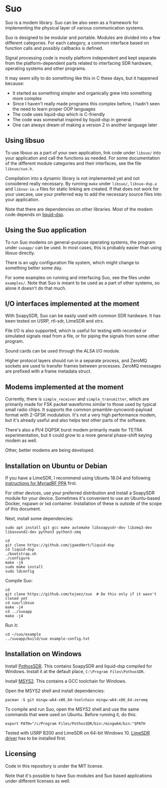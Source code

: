 # Suo

Suo is a modem library. Suo can be also seen as a framework for
implementing the physical layer of various communication systems.

Suo is designed to be modular and portable. Modules are divided into
a few different categories. For each category, a common interface
based on function calls and possibly callbacks is defined.

Signal processing code is mostly platform independent and kept separate
from the platform-dependent parts related to interfacing SDR hardware,
operating systems and other programs.

It may seem silly to do something like this in C these days, but
it happened because:

* It started as something simpler and organically grew
  into something more complex
* Since I haven't really made programs this complex before, I hadn't
  seen the need to learn proper OOP languages
* The code uses liquid-dsp which is C-friendly
* The code was somewhat inspired by liquid-dsp in general
* One can always dream of making a version 2 in another language later


## Using libsuo

To use libsuo as a part of your own application, link code under
`libsuo/` into your application and call the functions as needed.
For some documentation of the different module categories and their
interfaces, see the file `libsuo/suo.h`.

Compilation into a dynamic library is not implemented yet and not
considered really necessary. By running `make` under `libsuo/`,
`libsuo-dsp.a` and `libsuo-io.a` files for static linking are created.
If that does not work for your usecase, use your preferred way to
add the necessary source files into your application.

Note that there are dependencies on other libraries.
Most of the modem code depends on
[liquid-dsp](https://github.com/jgaeddert/liquid-dsp/).


## Using the Suo application

To run Suo modems on general-purpose operating systems,
the program under `suoapp/` can be used. In most cases, this is
probably easier than using libsuo directly.

There is an ugly configuration file system, which might change
to something better some day.

For some examples on running and interfacing Suo,
see the files under `examples/`.
Note that Suo is meant to be used as a part of other systems,
so alone it doesn't do that much.


## I/O interfaces implemented at the moment

With SoapySDR, Suo can be easily used with common SDR hardware.
It has been tested on USRP, rtl-sdr, LimeSDR and xtrx.

File I/O is also supported, which is useful for testing with
recorded or simulated signals read from a file, or for piping
the signals from some other program.

Sound cards can be used through the ALSA I/O module.

Higher protocol layers should run in a separate process, and
ZeroMQ sockets are used to transfer frames between processes.
ZeroMQ messages are prefixed with a frame metadata struct.


## Modems implemented at the moment

Currently, there is `simple_receiver` and `simple_transmitter`,
which are primarily made for FSK packet waveforms similar to
those used by typical small radio chips. It supports the common
preamble-syncword-payload format with 2-GFSK modulation.
It's not a very high performance modem, but it's already useful
and also helps test other parts of the software.

There's also a PI/4 DQPSK burst modem primarily made for TETRA
experimentation, but it could grow to a more general phase-shift
keying modem as well.

Other, better modems are being developed.


## Installation on Ubuntu or Debian

If you have a LimeSDR, I recommend using Ubuntu 18.04 and following
[instructions for MyriadRF PPA](https://wiki.myriadrf.org/Lime_Suite#Ubuntu_PPA)
first.

For other devices, use your preferred distribution and install a SoapySDR
module for your device. Sometimes it's convenient to use an Ubuntu-based
Docker, nspawn or lxd container. Installation of these is outside
of the scope of this document.

Next, install some dependencies:

    sudo apt install git gcc make automake libsoapysdr-dev libzmq3-dev libasound2-dev python3 python3-zmq

    cd
    git clone https://github.com/jgaeddert/liquid-dsp
    cd liquid-dsp
    ./bootstrap.sh
    ./configure
    make -j4
    sudo make install
    sudo ldconfig

Compile Suo:

    cd
    git clone https://github.com/tejeez/suo  # Do this only if it wasn't cloned yet
    cd suo/libsuo
    make -j4
    cd ../suoapp
    make -j4

Run it:

    cd ~/suo/example
    ../suoapp/build/suo example-config.txt


## Installation on Windows

Install [PothosSDR](https://downloads.myriadrf.org/builds/PothosSDR/).
This contains SoapySDR and liquid-dsp compiled for Windows.
Install it at the default place, `C:\Program Files\PothosSDR`.

Install [MSYS2](https://www.msys2.org/).
This contains a GCC toolchain for Windows.

Open the MSYS2 shell and install dependencies:

    pacman -S git mingw-w64-x86_64-toolchain mingw-w64-x86_64-zeromq

To compile and run Suo, open the MSYS2 shell and use the same commands
that were used on Ubuntu. Before running it, do this:

    export PATH="/c/Program Files/PothosSDR/bin:/mingw64/bin:"$PATH

Tested with USRP B200 and LimeSDR on 64-bit Windows 10.
[LimeSDR driver](https://wiki.myriadrf.org/LimeSDR_Windows_Driver_Installation)
has to be installed first.


## Licensing

Code in this repository is under the MIT license.

Note that it's possible to have Suo modules and Suo based applications
under different licenses as well.
